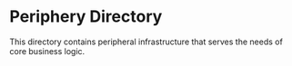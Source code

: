 # Periphery Directory

This directory contains peripheral infrastructure that serves the needs of core business logic.
